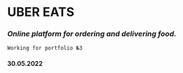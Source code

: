 # UBER EATS
### *Online platform for ordering and delivering food.*

`Working for portfolio №3`
#### 30.05.2022
